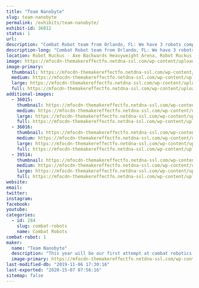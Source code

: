 ```yaml
---
title: "Team Nanobyte"
slug: team-nanobyte
permalink: /exhibits/team-nanobyte/
exhibit-id: 36012
status: 1
url: 
description: "Combat Robot team from Orlando, FL: We have 3 robots competing this year.  Doomzday (Antweight), Cybershock (Beetleweight) and Sassy Pants (Dogeweight).  Come on out and watch the carnage!!!"
description-long: "Combat Robot team from Orlando, FL: We have 3 robots competing this year.  Doomzday (Antweight), Cybershock (Beetleweight) and Sassy Pants (Dogeweight).  Come on out and watch the carnage!!!"
location: Robot Ruckus - Axe Backwards Heavyweight Arena, Robot Ruckus - Small Arena
image: https://mfocdn-themakereffectfo.netdna-ssl.com/wp-content/uploads/2019/08/Team-Nanobyte-Logo-1-1024x617.jpg
image-primary:
  thumbnail: https://mfocdn-themakereffectfo.netdna-ssl.com/wp-content/uploads/2019/08/Team-Nanobyte-Logo-1-150x150.jpg
  medium: https://mfocdn-themakereffectfo.netdna-ssl.com/wp-content/uploads/2019/08/Team-Nanobyte-Logo-1-300x181.jpg
  large: https://mfocdn-themakereffectfo.netdna-ssl.com/wp-content/uploads/2019/08/Team-Nanobyte-Logo-1-1024x617.jpg
  full: https://mfocdn-themakereffectfo.netdna-ssl.com/wp-content/uploads/2019/08/Team-Nanobyte-Logo-1.jpg
additional-images:
  - 36015:
    thumbnail: https://mfocdn-themakereffectfo.netdna-ssl.com/wp-content/uploads/2019/08/Doomzday-pic-150x150.jpg
    medium: https://mfocdn-themakereffectfo.netdna-ssl.com/wp-content/uploads/2019/08/Doomzday-pic-300x225.jpg
    large: https://mfocdn-themakereffectfo.netdna-ssl.com/wp-content/uploads/2019/08/Doomzday-pic.jpg
    full: https://mfocdn-themakereffectfo.netdna-ssl.com/wp-content/uploads/2019/08/Doomzday-pic.jpg
  - 36016:
    thumbnail: https://mfocdn-themakereffectfo.netdna-ssl.com/wp-content/uploads/2019/08/Cybershock-Photo-150x150.jpg
    medium: https://mfocdn-themakereffectfo.netdna-ssl.com/wp-content/uploads/2019/08/Cybershock-Photo-300x225.jpg
    large: https://mfocdn-themakereffectfo.netdna-ssl.com/wp-content/uploads/2019/08/Cybershock-Photo-1024x768.jpg
    full: https://mfocdn-themakereffectfo.netdna-ssl.com/wp-content/uploads/2019/08/Cybershock-Photo.jpg
  - 39514:
    thumbnail: https://mfocdn-themakereffectfo.netdna-ssl.com/wp-content/uploads/2019/10/2019-10-14-23.31.52-150x150.jpg
    medium: https://mfocdn-themakereffectfo.netdna-ssl.com/wp-content/uploads/2019/10/2019-10-14-23.31.52-225x300.jpg
    large: https://mfocdn-themakereffectfo.netdna-ssl.com/wp-content/uploads/2019/10/2019-10-14-23.31.52-768x1024.jpg
    full: https://mfocdn-themakereffectfo.netdna-ssl.com/wp-content/uploads/2019/10/2019-10-14-23.31.52.jpg
website: 
email: 
twitter: 
instagram: 
facebook: 
youtube: 
categories:
  - id: 284
    slug: combat-robots
    name: Combat Robots
combat-robot: 1
maker:
  name: "Team Nanobyte"
  description: "This year will be our first attempt at combat robotics.  We will be entering one beetleweight robot (Cybershock) and keeping our fingers crossed that we do pretty good."
  image-primary: https://mfocdn-themakereffectfo.netdna-ssl.com/wp-content/uploads/2018/10/Cybershock-3d-300x218.jpg
last-modified-db: "2019-11-06 17:30:16"
last-exported: "2020-15-07 07:56:16"
sitemap: false
---
```

